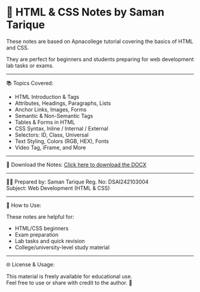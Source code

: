 # 📘 HTML & CSS  Notes by Saman Tarique

These notes are based on Apnacollege tutorial  covering the basics of HTML and CSS.

They are perfect for beginners and students preparing for web development lab tasks or exams.

---

 📚 Topics Covered:

- HTML Introduction & Tags
- Attributes, Headings, Paragraphs, Lists
- Anchor Links, Images, Forms
- Semantic & Non-Semantic Tags
- Tables & Forms in HTML
- CSS Syntax, Inline / Internal / External
- Selectors: ID, Class, Universal
- Text Styling, Colors (RGB, HEX), Fonts
- Video Tag, iFrame, and More

---

📎 Download the Notes:
[Click here to download the DOCX](https://github.com/SamanTarique/Html-Css-notes/raw/main/HTML.and%20css.docx)

---

🧑‍🎓 Prepared by: 
  Saman Tarique 
Reg. No: DSAI242103004  
Subject: Web Development (HTML & CSS)  


---

📌 How to Use:

These notes are helpful for:
- HTML/CSS beginners
- Exam preparation
- Lab tasks and quick revision
- College/university-level study material

---

🌐 License & Usage:

This material is freely available for educational use.  
Feel free to use or share with credit to the author. 🙌


